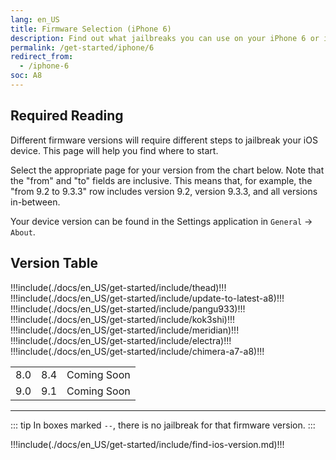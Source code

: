 ```yaml
---
lang: en_US
title: Firmware Selection (iPhone 6)
description: Find out what jailbreaks you can use on your iPhone 6 or iPhone 6 Plus
permalink: /get-started/iphone/6
redirect_from:
  - /iphone-6
soc: A8
---
```


## Required Reading

Different firmware versions will require different steps to jailbreak your iOS device. This page will help you find where to start.

Select the appropriate page for your version from the chart below. Note that the "from" and "to" fields are inclusive. This means that, for example, the "from 9.2 to 9.3.3" row includes version 9.2, version 9.3.3, and all versions in-between.

Your device version can be found in the Settings application in `General` -> `About`.

## Version Table

<table>
  !!!include(./docs/en_US/get-started/include/thead)!!!
  <tbody>
    <tr>
      <td>8.0</td>
      <td>8.4</td>
      <td>Coming Soon</td>
    </tr>
    !!!include(./docs/en_US/get-started/include/update-to-latest-a8)!!!
    <tr>
      <td>9.0</td>
      <td>9.1</td>
      <td>Coming Soon</td>
    </tr>
    !!!include(./docs/en_US/get-started/include/pangu933)!!!
    !!!include(./docs/en_US/get-started/include/kok3shi)!!!
    !!!include(./docs/en_US/get-started/include/meridian)!!!
    !!!include(./docs/en_US/get-started/include/electra)!!!
    !!!include(./docs/en_US/get-started/include/chimera-a7-a8)!!!
  </tbody>
</table>

---

::: tip
In boxes marked `--`, there is no jailbreak for that firmware version.
:::

!!!include(./docs/en_US/get-started/include/find-ios-version.md)!!!